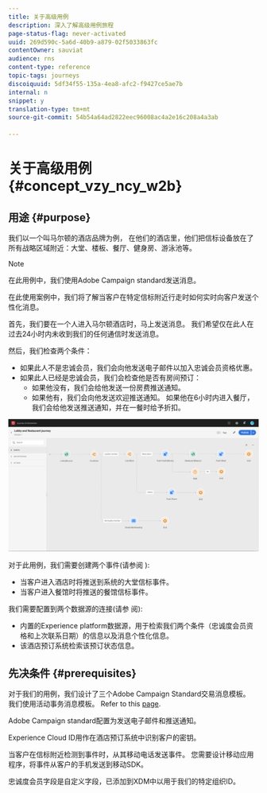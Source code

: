```yaml
---
title: 关于高级用例
description: 深入了解高级用例旅程
page-status-flag: never-activated
uuid: 269d590c-5a6d-40b9-a879-02f5033863fc
contentOwner: sauviat
audience: rns
content-type: reference
topic-tags: journeys
discoiquuid: 5df34f55-135a-4ea8-afc2-f9427ce5ae7b
internal: n
snippet: y
translation-type: tm+mt
source-git-commit: 54b54a64ad2822eec96008ac4a2e16c208a4a3ab

---
```



# 关于高级用例{#concept_vzy_ncy_w2b}

## 用途 {#purpose}

我们以一个叫马尔顿的酒店品牌为例， 在他们的酒店里，他们把信标设备放在了所有战略区域附近：大堂、楼板、餐厅、健身房、游泳池等。

>[!NOTE]
>
>在此用例中，我们使用Adobe Campaign standard发送消息。

在此使用案例中，我们将了解当客户在特定信标附近行走时如何实时向客户发送个性化消息。

首先，我们要在一个人进入马尔顿酒店时，马上发送消息。 我们希望仅在此人在过去24小时内未收到我们的任何通信时发送消息。

然后，我们检查两个条件：

* 如果此人不是忠诚会员，我们会向他发送电子邮件以加入忠诚会员资格优惠。
* 如果此人已经是忠诚会员，我们会检查他是否有房间预订：
   * 如果他没有，我们会给他发送一份房费推送通知。
   * 如果他有，我们会向他发送欢迎推送通知。 如果他在6小时内进入餐厅，我们会给他发送推送通知，并在一餐时给予折扣。

![](../assets/journeyuc2_29.png)

对于此用例，我们需要创建两个事件(请参阅 [](../usecase/configuring-the-events.md)):

* 当客户进入酒店时将推送到系统的大堂信标事件。
* 当客户进入餐馆时将推送的餐馆信标事件。

我们需要配置到两个数据源的连接(请参 [](../usecase/configuring-the-data-sources.md)阅):

* 内置的Experience platform数据源，用于检索我们两个条件（忠诚度会员资格和上次联系日期）的信息以及消息个性化信息。
* 该酒店预订系统检索该预订状态信息。

## 先决条件 {#prerequisites}

对于我们的用例，我们设计了三个Adobe Campaign Standard交易消息模板。 我们使用活动事务消息模板。 Refer to this [page](https://docs.adobe.com/content/help/en/campaign-standard/using/communication-channels/transactional-messaging/about-transactional-messaging.html).

Adobe Campaign standard配置为发送电子邮件和推送通知。

Experience Cloud ID用作在酒店预订系统中识别客户的密钥。

当客户在信标附近检测到事件时，从其移动电话发送事件。 您需要设计移动应用程序，将事件从客户的手机发送到移动SDK。

忠诚度会员字段是自定义字段，已添加到XDM中以用于我们的特定组织ID。
